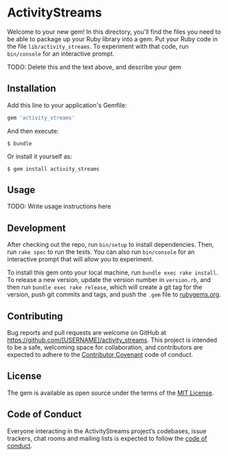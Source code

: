 # ActivityStreams

Welcome to your new gem! In this directory, you'll find the files you need to be able to package up your Ruby library into a gem. Put your Ruby code in the file `lib/activity_streams`. To experiment with that code, run `bin/console` for an interactive prompt.

TODO: Delete this and the text above, and describe your gem

## Installation

Add this line to your application's Gemfile:

```ruby
gem 'activity_streams'
```

And then execute:

    $ bundle

Or install it yourself as:

    $ gem install activity_streams

## Usage

TODO: Write usage instructions here

## Development

After checking out the repo, run `bin/setup` to install dependencies. Then, run `rake spec` to run the tests. You can also run `bin/console` for an interactive prompt that will allow you to experiment.

To install this gem onto your local machine, run `bundle exec rake install`. To release a new version, update the version number in `version.rb`, and then run `bundle exec rake release`, which will create a git tag for the version, push git commits and tags, and push the `.gem` file to [rubygems.org](https://rubygems.org).

## Contributing

Bug reports and pull requests are welcome on GitHub at https://github.com/[USERNAME]/activity_streams. This project is intended to be a safe, welcoming space for collaboration, and contributors are expected to adhere to the [Contributor Covenant](http://contributor-covenant.org) code of conduct.

## License

The gem is available as open source under the terms of the [MIT License](https://opensource.org/licenses/MIT).

## Code of Conduct

Everyone interacting in the ActivityStreams project’s codebases, issue trackers, chat rooms and mailing lists is expected to follow the [code of conduct](https://github.com/[USERNAME]/activity_streams/blob/master/CODE_OF_CONDUCT.md).
